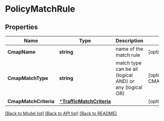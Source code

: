 # PolicyMatchRule

## Properties
Name | Type | Description | Notes
------------ | ------------- | ------------- | -------------
**CmapName** | **string** | name of the match rule | [optional] [default to null]
**CmapMatchType** | **string** | match type can be all (logical AND) or any (logical OR) | [optional] [default to CMAP_MATCH_TYPE.ANY]
**CmapMatchCriteria** | [***TrafficMatchCriteria**](TrafficMatchCriteria.md) |  | [optional] [default to null]

[[Back to Model list]](../README.md#documentation-for-models) [[Back to API list]](../README.md#documentation-for-api-endpoints) [[Back to README]](../README.md)

